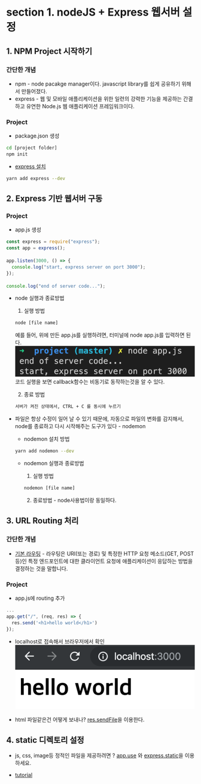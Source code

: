 # section 1. nodeJS + Express 웹서버 설정

## 1. NPM Project 시작하기

### 간단한 개념

- npm - node pacakge manager이다. javascript library를 쉽게 공유하기 위해서 만들어졌다.
- express - 웹 및 모바일 애플리케이션을 위한 일련의 강력한 기능을 제공하는 간결하고 유연한 Node.js 웹 애플리케이션 프레임워크이다.

### Project

- package.json 생성

```bash
cd [project folder]
npm init
```

- [express 설치](https://expressjs.com/ko/starter/installing.html)

```bash
yarn add express --dev
```

## 2. Express 기반 웹서버 구동

### Project

- app.js 생성

```javascript
const express = require("express");
const app = express();

app.listen(3000, () => {
  console.log("start, express server on port 3000");
});

console.log("end of server code...");
```

- node 실행과 종료방법

  1. 실행 방법

  ```bash
  node [file name]
  ```

  예를 들어, 위에 만든 app.js를 실행하려면, 터미널에 node app.js를 입력하면 된다.
  ![node실행](../assets/1-2.png)
  코드 실행을 보면 callback함수는 비동기로 동작하는것을 알 수 있다.

  2. 종료 방법

  ```bash
  서버가 켜진 상태에서, CTRL + C 를 동시에 누르기
  ```

- 파일은 항상 수정이 일어 날 수 있기 때문에, 자동으로 파일의 변화를 감지해서, node를 종료하고 다시 시작해주는 도구가 있다 - nodemon

  - nodemon 설치 방법

  ```bash
  yarn add nodemon --dev
  ```

  - nodemon 실행과 종료방법

    1. 실행 방법

    ```bash
    nodemon [file name]
    ```

    2. 종료방법 - node사용법이랑 동일하다.

## 3. URL Routing 처리

### 간단한 개념

- [기본 라우팅](https://expressjs.com/ko/starter/basic-routing.html) - 라우팅은 URI(또는 경로) 및 특정한 HTTP 요청 메소드(GET, POST 등)인 특정 엔드포인트에 대한 클라이언트 요청에 애플리케이션이 응답하는 방법을 결정하는 것을 말합니다.

### Project

- app.js에 routing 추가

```javascript
...
app.get("/", (req, res) => {
  res.send('<h1>hello world</h1>')
});
```

- localhost로 접속해서 브라우저에서 확인
  ![확인](../assets/1-3_1.png)

* html 파일같은건 어떻게 보내나? [res.sendFile](https://expressjs.com/ko/4x/api.html#res.sendFile)을 이용한다.

## 4. static 디렉토리 설정

- js, css, image등 정적인 파일을 제공하려면 ? [app.use](https://expressjs.com/ko/4x/api.html#app.use) 와 [express.static](https://expressjs.com/ko/4x/api.html#express.static)을 이용하세요.

- [tutorial](https://expressjs.com/ko/starter/static-files.html)
